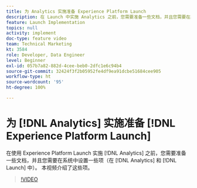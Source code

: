 ```yaml
---
title: 为 Analytics 实施准备 Experience Platform Launch
description: 在 Launch 中实施 Analytics 之前，您需要准备一些文档，并且您需要在系统中设置一些项（在 Analytics 和 Launch 中）。 本视频介绍了这些项。
feature: Launch Implementation
topics: null
activity: implement
doc-type: feature video
team: Technical Marketing
kt: 3584
role: Developer, Data Engineer
level: Beginner
exl-id: 057b7a82-882d-4cee-beb0-2dfc1e6c94b4
source-git-commit: 32424f3f2b05952fe4df9ea91dcbe51684cee905
workflow-type: ht
source-wordcount: '95'
ht-degree: 100%

---
```


# 为 [!DNL Analytics] 实施准备 [!DNL Experience Platform Launch]

在使用 Experience Platform Launch 实施 [!DNL Analytics] 之前，您需要准备一些文档，并且您需要在系统中设置一些项（在 [!DNL Analytics] 和 [!DNL Launch] 中）。 本视频介绍了这些项。

>[!VIDEO](https://video.tv.adobe.com/v/28752/?quality=12)
